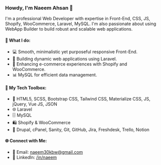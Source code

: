 ### Howdy, I'm Naeem Ahsan 👋

I'm a professional Web Developer with expertise in Front-End, CSS, JS, Shopify, WooCommerce, Laravel, MySQL. I'm also passionate about using WebApp Builder to build robust and scalable web applications.

#### 🌟 What I do:
- 💻 Smooth, minimalistic yet purposeful responsive Front-End.
- 🚀 Building dynamic web applications using Laravel.
- 🛒 Enhancing e-commerce experiences with Shopify and WooCommerce.
- 📊 MySQL for efficient data management.

#### 📜 My Tech Toolbox:
- 🌟 HTML5, SCSS, Bootstrap CSS, Tailwind CSS, Materialize CSS, JS, jQuery, Vue JS, JSON
- 🌐 Laravel
- 🗄️ MySQL
- 🛍️ Shopify & WooCommerce
- 🚀 Drupal, cPanel, Sanity, Git, GitHub, Jira, Freshdesk, Trello, Notion

#### 🌐 Connect with Me:
- 📧 Email: naeem30kbw@gmail.com
- 💼 LinkedIn: [/in/naeem](https://www.linkedin.com/in/naeem10ahsan)
